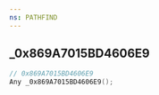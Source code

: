 ```yaml
---
ns: PATHFIND
---
```

## _0x869A7015BD4606E9

```c
// 0x869A7015BD4606E9
Any _0x869A7015BD4606E9();
```


